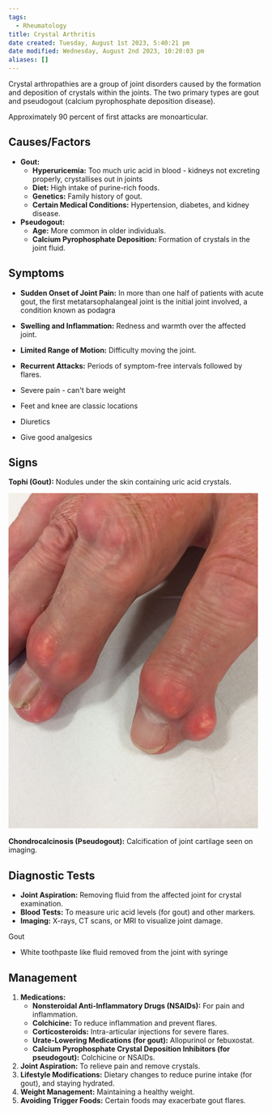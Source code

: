 ```yaml
---
tags:
  - Rheumatology
title: Crystal Arthritis
date created: Tuesday, August 1st 2023, 5:40:21 pm
date modified: Wednesday, August 2nd 2023, 10:20:03 pm
aliases: []
---
```

Crystal arthropathies are a group of joint disorders caused by the formation and deposition of crystals within the joints. The two primary types are gout and pseudogout (calcium pyrophosphate deposition disease).

Approximately 90 percent of first attacks are monoarticular.

## Causes/Factors

- **Gout:**
    - **Hyperuricemia:** Too much uric acid in blood - kidneys not excreting properly, crystallises out in joints
    - **Diet:** High intake of purine-rich foods.
    - **Genetics:** Family history of gout.
    - **Certain Medical Conditions:** Hypertension, diabetes, and kidney disease.
- **Pseudogout:**
    - **Age:** More common in older individuals.
    - **Calcium Pyrophosphate Deposition:** Formation of crystals in the joint fluid.

## Symptoms

- **Sudden Onset of Joint Pain:** In more than one half of patients with acute gout, the first metatarsophalangeal joint is the initial joint involved, a condition known as podagra
- **Swelling and Inflammation:** Redness and warmth over the affected joint.
- **Limited Range of Motion:** Difficulty moving the joint.
- **Recurrent Attacks:** Periods of symptom-free intervals followed by flares.


- Severe pain - can't bare weight
- Feet and knee are classic locations
- Diuretics
- Give good analgesics

## Signs

**Tophi (Gout):** Nodules under the skin containing uric acid crystals.

![|275](z_attachments/275.png)

**Chondrocalcinosis (Pseudogout):** Calcification of joint cartilage seen on imaging.
## Diagnostic Tests

- **Joint Aspiration:** Removing fluid from the affected joint for crystal examination.
- **Blood Tests:** To measure uric acid levels (for gout) and other markers.
- **Imaging:** X-rays, CT scans, or MRI to visualize joint damage.

Gout
- White toothpaste like fluid removed from the joint with syringe

## Management

1. **Medications:**
    - **Nonsteroidal Anti-Inflammatory Drugs (NSAIDs):** For pain and inflammation.
    - **Colchicine:** To reduce inflammation and prevent flares.
    - **Corticosteroids:** Intra-articular injections for severe flares.
    - **Urate-Lowering Medications (for gout):** Allopurinol or febuxostat.
    - **Calcium Pyrophosphate Crystal Deposition Inhibitors (for pseudogout):** Colchicine or NSAIDs.
2. **Joint Aspiration:** To relieve pain and remove crystals.
3. **Lifestyle Modifications:** Dietary changes to reduce purine intake (for gout), and staying hydrated.
4. **Weight Management:** Maintaining a healthy weight.
5. **Avoiding Trigger Foods:** Certain foods may exacerbate gout flares.